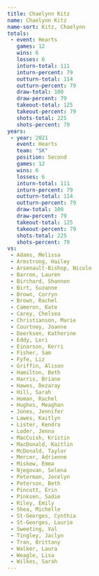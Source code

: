 ```yaml
---
title: Chaelynn Kitz
name: Chaelynn Kitz
name-sort: Kitz, Chaelynn
totals:
 - event: Hearts
   games: 12
   wins: 6
   losses: 6
   inturn-total: 111
   inturn-percent: 79
   outturn-total: 114
   outturn-percent: 79
   draw-total: 100
   draw-percent: 79
   takeout-total: 125
   takeout-percent: 79
   shots-total: 225
   shots-percent: 79
years:
 - year: 2021
   event: Hearts
   team: "SK"
   position: Second
   games: 12
   wins: 6
   losses: 6
   inturn-total: 111
   inturn-percent: 79
   outturn-total: 114
   outturn-percent: 79
   draw-total: 100
   draw-percent: 79
   takeout-total: 125
   takeout-percent: 79
   shots-total: 225
   shots-percent: 79
vs:
 - Adams, Melissa
 - Armstrong, Hailey
 - Arsenault-Bishop, Nicole
 - Barron, Lauren
 - Birchard, Shannon
 - Birt, Suzanne
 - Brown, Corryn
 - Brown, Rachel
 - Cameron, Kate
 - Carey, Chelsea
 - Christianson, Marie
 - Courtney, Joanne
 - Doerksen, Katherine
 - Eddy, Lori
 - Einarson, Kerri
 - Fisher, Sam
 - Fyfe, Liz
 - Griffin, Alison
 - Hamilton, Beth
 - Harris, Briane
 - Hawes, Dezaray
 - Hill, Sarah
 - Homan, Rachel
 - Hughes, Meaghan
 - Jones, Jennifer
 - Lawes, Kaitlyn
 - Lister, Kendra
 - Loder, Jenna
 - MacCuish, Kristin
 - MacDonald, Kaitlin
 - McDonald, Taylor
 - Mercer, Adrienne
 - Miskew, Emma
 - Njegovan, Selena
 - Peterman, Jocelyn
 - Peterson, Beth
 - Pincott, Erin
 - Pinksen, Sadie
 - Riley, Emily
 - Shea, Michelle
 - St-Georges, Cynthia
 - St-Georges, Laurie
 - Sweeting, Val
 - Tingley, Jaclyn
 - Tran, Brittany
 - Walker, Laura
 - Weagle, Lisa
 - Wilkes, Sarah
---
```

